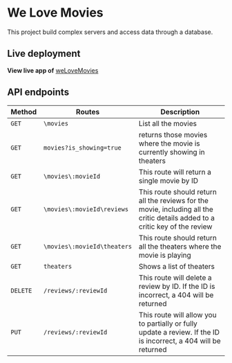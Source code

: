 # We Love Movies
This project build complex servers and access data through a database.

## Live deployment
**View live app of** [weLoveMovies](https://tranquil-fjord-38398.herokuapp.com/)


## API endpoints 
| Method | Routes | Description |
| --- | --- | --- |
| `GET` | `\movies` | List all the movies |
| `GET` | `movies?is_showing=true` | returns those movies where the movie is currently showing in theaters |
| `GET` | `\movies\:movieId` | This route will return a single movie by ID |
| `GET` | `\movies\:movieId\reviews` | This route should return all the reviews for the movie, including all the critic details added to a critic key of the review|
| `GET` | `\movies\:movieId\theaters` | This route should return all the theaters where the movie is playing |
| `GET` | `theaters` | Shows a list of theaters |
| `DELETE` | `/reviews/:reviewId` | This route will delete a review by ID. If the ID is incorrect, a 404 will be returned |
| `PUT` | `/reviews/:reviewId` | This route will allow you to partially or fully update a review. If the ID is incorrect, a 404 will be returned |
